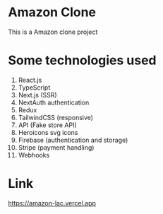
# Amazon Clone
This is a Amazon clone project

# Some technologies used
1. React.js
2. TypeScript
3. Next.js (SSR)
4. NextAuth authentication
5. Redux
6. TailwindCSS (responsive)
7. API (Fake store API)
8. Heroicons svg icons
9.  Firebase (authentication and storage)
10. Stripe (payment handling)
11. Webhooks

# Link
<https://amazon-lac.vercel.app>
